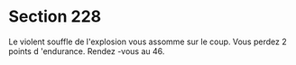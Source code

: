 # Section 228

Le violent souffle de l'explosion vous assomme sur le coup. Vous
perdez 2 points d 'endurance.  Rendez -vous au 46.
